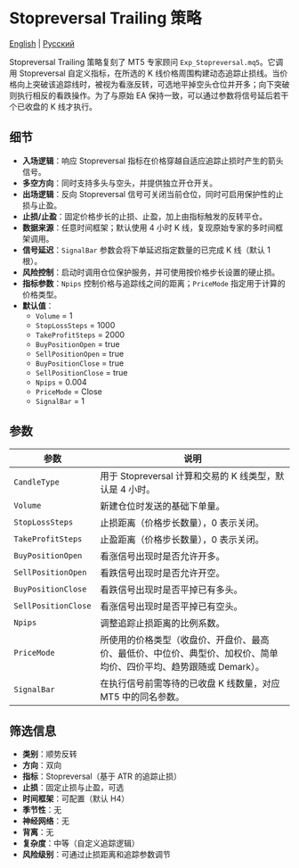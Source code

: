 # Stopreversal Trailing 策略
[English](README.md) | [Русский](README_ru.md)

Stopreversal Trailing 策略复刻了 MT5 专家顾问 `Exp_Stopreversal.mq5`。它调用 Stopreversal 自定义指标，在所选的 K 线价格周围构建动态追踪止损线。当价格向上突破该追踪线时，被视为看涨反转，可选地平掉空头仓位并开多；向下突破则执行相反的看跌操作。为了与原始 EA 保持一致，可以通过参数将信号延后若干个已收盘的 K 线才执行。

## 细节

- **入场逻辑**：响应 Stopreversal 指标在价格穿越自适应追踪止损时产生的箭头信号。
- **多空方向**：同时支持多头与空头，并提供独立开仓开关。
- **出场逻辑**：反向 Stopreversal 信号可关闭当前仓位，同时可启用保护性的止损与止盈。
- **止损/止盈**：固定价格步长的止损、止盈，加上由指标触发的反转平仓。
- **数据来源**：任意时间框架；默认使用 4 小时 K 线，复现原始专家的多时间框架调用。
- **信号延迟**：`SignalBar` 参数会将下单延迟指定数量的已完成 K 线（默认 1 根）。
- **风险控制**：启动时调用仓位保护服务，并可使用按价格步长设置的硬止损。
- **指标参数**：`Npips` 控制价格与追踪线之间的距离；`PriceMode` 指定用于计算的价格类型。
- **默认值**：
  - `Volume` = 1
  - `StopLossSteps` = 1000
  - `TakeProfitSteps` = 2000
  - `BuyPositionOpen` = true
  - `SellPositionOpen` = true
  - `BuyPositionClose` = true
  - `SellPositionClose` = true
  - `Npips` = 0.004
  - `PriceMode` = Close
  - `SignalBar` = 1

## 参数

| 参数 | 说明 |
|------|------|
| `CandleType` | 用于 Stopreversal 计算和交易的 K 线类型，默认是 4 小时。 |
| `Volume` | 新建仓位时发送的基础下单量。 |
| `StopLossSteps` | 止损距离（价格步长数量），0 表示关闭。 |
| `TakeProfitSteps` | 止盈距离（价格步长数量），0 表示关闭。 |
| `BuyPositionOpen` | 看涨信号出现时是否允许开多。 |
| `SellPositionOpen` | 看跌信号出现时是否允许开空。 |
| `BuyPositionClose` | 看跌信号出现时是否平掉已有多头。 |
| `SellPositionClose` | 看涨信号出现时是否平掉已有空头。 |
| `Npips` | 调整追踪止损距离的比例系数。 |
| `PriceMode` | 所使用的价格类型（收盘价、开盘价、最高价、最低价、中位价、典型价、加权价、简单均价、四价平均、趋势跟随或 Demark）。 |
| `SignalBar` | 在执行信号前需等待的已收盘 K 线数量，对应 MT5 中的同名参数。 |

## 筛选信息

- **类别**：顺势反转
- **方向**：双向
- **指标**：Stopreversal（基于 ATR 的追踪止损）
- **止损**：固定止损与止盈，可选
- **时间框架**：可配置（默认 H4）
- **季节性**：无
- **神经网络**：无
- **背离**：无
- **复杂度**：中等（自定义追踪逻辑）
- **风险级别**：可通过止损距离和追踪参数调节
